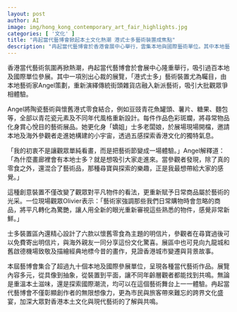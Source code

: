 ```yaml
---
layout: post
author: AI
image: img/hong_kong_contemporary_art_fair_highlights.jpg
categories: [ '文化' ]
title: "冉起當代藝博會掀起本土文化熱潮 港式士多藝術裝置成焦點"
description: "冉起當代藝博會於香港會展中心舉行，雲集本地與國際藝術單位。其中本地藝術家Angel策劃的『港式士多』藝術裝置，以陶瓷結合懷舊零食，融入青花瓷及本土美學，結合互動體驗與懷舊元素，吸引觀眾重新審視港式日常生活。展覽不僅展示多元當代藝術，亦透過明信片、地標畫作等形式，推動城市文化傳承及國際交流，成為今年藝壇盛事及本土文化亮點。"
---
```

香港當代藝術氛圍再掀熱潮，冉起當代藝博會於會展中心隆重舉行，吸引過百本地及國際單位參展。其中一項別出心裁的展覽，「港式士多」藝術裝置尤為矚目，由本地藝術家Angel策劃，重新演繹傳統街頭雜貨店融入新派藝術，吸引大批觀眾爭相體驗。

Angel將陶瓷藝術與懷舊港式零食結合，例如豆豉青花魚罐頭、薯片、糖果、麵包等，全部以青花瓷元素及不同年代風格重新設計。每件作品色彩斑斕，將尋常物品化身賞心悅目的藝術展品。她更化身「嬌姐」士多老闆娘，於展場現場開檔，邀請本地及海外參觀者走進她構建的小宇宙，透過五感探索香港文化的獨特氣息。

「我的初衷不是讓觀眾單純看畫，而是把藝術節變成一場體驗。」Angel解釋道：「為什麼畫廊裡會有本地士多？就是想吸引大家走進來。當參觀者發現，除了真的零食之外，還混合了藝術品，那種尋寶與探索的樂趣，正是我最想帶給大家的感覺。」

這種創意裝置不僅改變了觀眾對平凡物件的看法，更重新賦予日常商品屬於藝術的光采。一位現場觀眾Olivier表示：「藝術家強調那些我們日常購物時會忽略的商品，將平凡轉化為驚艷，讓人用全新的眼光重新審視這些熟悉的物件，感覺非常新鮮。」

士多裝置區內還精心設計了六款以懷舊零食為主題的明信片，參觀者在尋寶過後可以免費寄出明信片，與海外親友一同分享這份文化驚喜。展區中也可見向九龍城和舊啟德機場致敬及描繪經典地標今昔的畫作，見證香港城市變遷與背景故事。

本屆藝博會集合了超過九十個本地及國際參展單位，呈現各種當代藝術作品。展覽內容多元，從具像到抽象，從裝置到平面，讓不同年齡層觀者都能找到共鳴。無論是重溫本土滋味，還是探索國際潮流，均可以在這個藝術舞台上一一體驗。冉起當代藝博會不僅彰顯創作者的無限想像力，更為市民與旅客帶來難忘的跨界文化盛宴，加深大眾對香港本土文化與現代藝術的了解與共鳴。